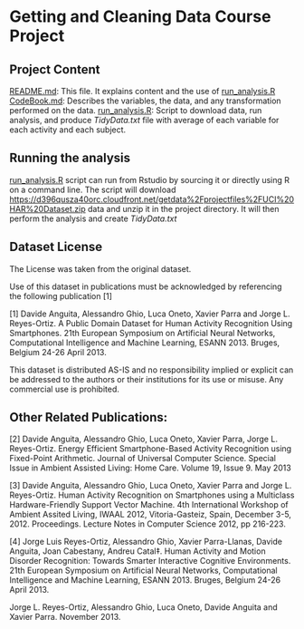 # Getting and Cleaning Data Course Project

## Project Content
[README.md](README.md): This file. It explains content and the use of [run_analysis.R](run_analysis.R)
[CodeBook.md](CodeBook.md): Describes the variables, the data, and any transformation performed on the data.
[run_analysis.R](run_analysis.R): Script to download data, run analysis, and produce *TidyData.txt* file with average of each variable for each activity and each subject.

## Running the analysis
[run_analysis.R](run_analysis.R) script can run from Rstudio by sourcing it or directly using R on a command line. 
The script will download https://d396qusza40orc.cloudfront.net/getdata%2Fprojectfiles%2FUCI%20HAR%20Dataset.zip data and unzip it in the project directory.
It will then perform the analysis and create *TidyData.txt*

## Dataset License
The License was taken from the original dataset. 

Use of this dataset in publications must be acknowledged by referencing the following publication [1] 

[1] Davide Anguita, Alessandro Ghio, Luca Oneto, Xavier Parra and Jorge L. Reyes-Ortiz. A Public Domain Dataset for Human Activity Recognition Using Smartphones. 21th European Symposium on Artificial Neural Networks, Computational Intelligence and Machine Learning, ESANN 2013. Bruges, Belgium 24-26 April 2013. 

This dataset is distributed AS-IS and no responsibility implied or explicit can be addressed to the authors or their institutions for its use or misuse. Any commercial use is prohibited.

## Other Related Publications:
[2] Davide Anguita, Alessandro Ghio, Luca Oneto, Xavier Parra, Jorge L. Reyes-Ortiz.  Energy Efficient Smartphone-Based Activity Recognition using Fixed-Point Arithmetic. Journal of Universal Computer Science. Special Issue in Ambient Assisted Living: Home Care.   Volume 19, Issue 9. May 2013

[3] Davide Anguita, Alessandro Ghio, Luca Oneto, Xavier Parra and Jorge L. Reyes-Ortiz. Human Activity Recognition on Smartphones using a Multiclass Hardware-Friendly Support Vector Machine. 4th International Workshop of Ambient Assited Living, IWAAL 2012, Vitoria-Gasteiz, Spain, December 3-5, 2012. Proceedings. Lecture Notes in Computer Science 2012, pp 216-223. 

[4] Jorge Luis Reyes-Ortiz, Alessandro Ghio, Xavier Parra-Llanas, Davide Anguita, Joan Cabestany, Andreu Catal‡. Human Activity and Motion Disorder Recognition: Towards Smarter Interactive Cognitive Environments. 21th European Symposium on Artificial Neural Networks, Computational Intelligence and Machine Learning, ESANN 2013. Bruges, Belgium 24-26 April 2013.  

Jorge L. Reyes-Ortiz, Alessandro Ghio, Luca Oneto, Davide Anguita and Xavier Parra. November 2013.

